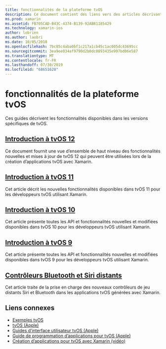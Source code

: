 ```yaml
---
title: fonctionnalités de la plateforme tvOS
description: Ce document contient des liens vers des articles décrivant les fonctionnalités incluses dans les différentes versions de tvOS. Il contient également des liens vers un document décrivant les contrôleurs distants et Bluetooth Siri.
ms.prod: xamarin
ms.assetid: FB705CAD-B43C-4374-B139-92AB81185429
ms.technology: xamarin-ios
author: lobrien
ms.author: laobri
ms.date: 10/05/2018
ms.openlocfilehash: 7bc85c4aba0bf1c217a1cb45c1ac605dc43695cc
ms.sourcegitcommit: 3ea9ee034af9790d2b0dc0893435e997bd06e587
ms.translationtype: MT
ms.contentlocale: fr-FR
ms.lasthandoff: 07/30/2019
ms.locfileid: "68651628"
---
```

# <a name="tvos-platform-features"></a>fonctionnalités de la plateforme tvOS

Ces guides décrivent les fonctionnalités disponibles dans les versions spécifiques de tvOS.

## <a name="introduction-to-tvos-12iostvosplatformintroduction-to-tvos12indexmd"></a>[Introduction à tvOS 12](~/ios/tvos/platform/introduction-to-tvos12/index.md)

Ce document fournit une vue d’ensemble de haut niveau des fonctionnalités nouvelles et mises à jour de tvOS 12 qui peuvent être utilisées lors de la création d’applications tvOS avec Xamarin.

## <a name="introduction-to-tvos-11iostvosplatformintroduction-to-tvos11md"></a>[Introduction à tvOS 11](~/ios/tvos/platform/introduction-to-tvos11.md)

Cet article décrit les nouvelles fonctionnalités disponibles dans tvOS 11 pour les développeurs tvOS utilisant Xamarin.

## <a name="introduction-to-tvos-10iostvosplatformintroduction-to-tvos10indexmd"></a>[Introduction à tvOS 10](~/ios/tvos/platform/introduction-to-tvos10/index.md)

Cet article présente toutes les API et fonctionnalités nouvelles et modifiées disponibles dans tvOS 10 pour les développeurs tvOS utilisant Xamarin.

## <a name="introduction-to-tvos-9iostvosplatformtvos9md"></a>[Introduction à tvOS 9](~/ios/tvos/platform/tvos9.md)

Cet article présente toutes les API et fonctionnalités nouvelles et modifiées disponibles dans tvOS 9 pour les développeurs tvOS utilisant Xamarin.

## <a name="siri-remote-and-bluetooth-controllersiostvosplatformremote-bluetoothmd"></a>[Contrôleurs Bluetooth et Siri distants](~/ios/tvos/platform/remote-bluetooth.md)

Cet article traite de la prise en charge des nouveaux contrôleurs de jeu distants Siri et Bluetooth dans les applications tvOS générées avec Xamarin.

## <a name="related-links"></a>Liens connexes

- [Exemples tvOS](https://docs.microsoft.com/samples/browse/?products=xamarin&term=Xamarin.iOS+tvOS)
- [tvOS (Apple)](https://developer.apple.com/tvos/)
- [Guides d’interface utilisateur tvOS (Apple)](https://developer.apple.com/tvos/human-interface-guidelines/)
- [Guide de programmation d’applications pour tvOS (Apple)](https://developer.apple.com/library/prerelease/tvos/documentation/General/Conceptual/AppleTV_PG/)
- [Création d’applications pour tvOS avec Xamarin (vidéo)](https://university.xamarin.com/lightninglectures/tvos-with-xamarin)
